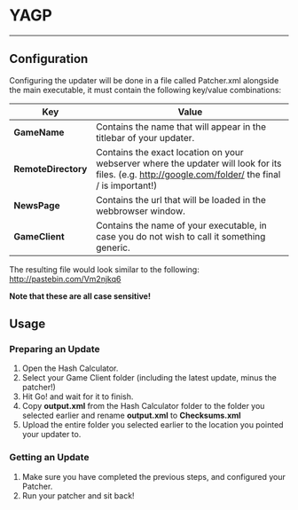 # YAGP
---------

## Configuration

Configuring the updater will be done in a file called Patcher.xml alongside the main executable, it must contain the following key/value combinations:

| Key | Value |
| ----|------ |
| **GameName** | Contains the name that will appear in the titlebar of your updater. |
| **RemoteDirectory** | Contains the exact location on your webserver where the updater will look for its files. (e.g. http://google.com/folder/ the final / is important!) |
| **NewsPage** | Contains the url that will be loaded in the webbrowser window. |
| **GameClient** | Contains the name of your executable, in case you do not wish to call it something generic. |

The resulting file would look similar to the following: http://pastebin.com/Vm2njkq6

**Note that these are all case sensitive!**

## Usage

### Preparing an Update

1. Open the Hash Calculator.
2. Select your Game Client folder (including the latest update, minus the patcher!)
3. Hit Go! and wait for it to finish.
4. Copy **output.xml** from the Hash Calculator folder to the folder you selected earlier and rename **output.xml** to **Checksums.xml**
5. Upload the entire folder you selected earlier to the location you pointed your updater to.

### Getting an Update

1. Make sure you have completed the previous steps, and configured your Patcher.
2. Run your patcher and sit back!
